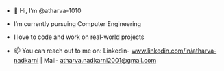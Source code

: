 - 👋 Hi, I’m @atharva-1010
- I’m currently pursuing Computer Engineering
- I love to code and work on real-world projects

- 📫 You can reach out to me on: Linkedin- www.linkedin.com/in/atharva-nadkarni  |  Mail- atharva.nadkarni2001@gmail.com

<!---
atharva-1010/atharva-1010 is a ✨ special ✨ repository because its `README.md` (this file) appears on your GitHub profile.
You can click the Preview link to take a look at your changes.
--->
